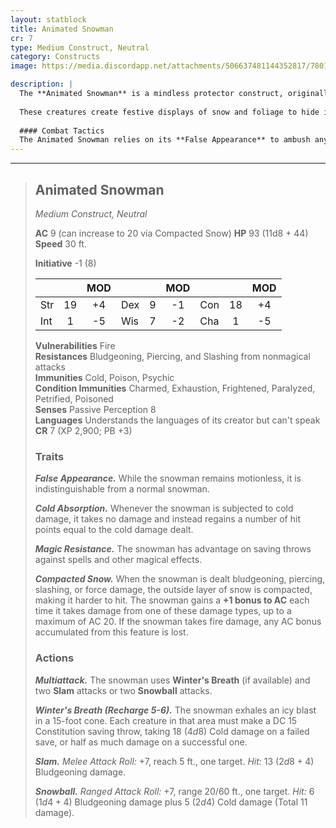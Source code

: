 ```yaml
---
layout: statblock
title: Animated Snowman
cr: 7
type: Medium Construct, Neutral
category: Constructs
image: https://media.discordapp.net/attachments/506637481144352817/780173954979463218/9k.png

description: |
  The **Animated Snowman** is a mindless protector construct, originally built by nomadic gnomes of the High Ice to guard their settlement from marauding monsters. It is a sentinel that never abandons its post, even as the snow around it melts.
  
  These creatures create festive displays of snow and foliage to hide in plain sight (**False Appearance**). If a creature is killed near their display, they hide the body within another snowman and use the spilled blood to add macabre "rosy cheeks" and "festive stripes" to the scene. The snowman is highly resistant to physical damage due to its **Compacted Snow** trait, which increases its armor, but it is highly vulnerable to fire.
  
  #### Combat Tactics
  The Animated Snowman relies on its **False Appearance** to ambush anything that doesn't resemble its gnomish creators. In combat, it uses **Winter's Breath** to deal burst cold damage and follows up with **Slam** attacks to quickly increase its armor class with **Compacted Snow**. It may use ranged **Snowball** attacks to slow targets with cold damage. The snowman is compelled to stay within the area it was charged to protect.
---
```


___
> ## Animated Snowman
> *Medium Construct, Neutral*
> 
> **AC** 9 (can increase to 20 via Compacted Snow) **HP** 93 (11d8 + 44) **Speed** 30 ft.
> 
> **Initiative** -1 (8)
>
> | | | MOD | | | MOD | | | MOD |
> |:--|:-:|:----:|:--|:-:|:----:|:--|:-:|:----:|
> |Str| 19| +4 |Dex| 9| -1 |Con| 18| +4 |
> |Int| 1| -5 |Wis| 7| -2 |Cha| 1| -5 |
>
> **Vulnerabilities** Fire  
> **Resistances** Bludgeoning, Piercing, and Slashing from nonmagical attacks  
> **Immunities** Cold, Poison, Psychic  
> **Condition Immunities** Charmed, Exhaustion, Frightened, Paralyzed, Petrified, Poisoned  
> **Senses** Passive Perception 8  
> **Languages** Understands the languages of its creator but can't speak  
> **CR** 7 (XP 2,900; PB +3)
>
> ### Traits
>
> ***False Appearance.*** While the snowman remains motionless, it is indistinguishable from a normal snowman.
>
> ***Cold Absorption.*** Whenever the snowman is subjected to cold damage, it takes no damage and instead regains a number of hit points equal to the cold damage dealt.
>
> ***Magic Resistance.*** The snowman has advantage on saving throws against spells and other magical effects.
>
> ***Compacted Snow.*** When the snowman is dealt bludgeoning, piercing, slashing, or force damage, the outside layer of snow is compacted, making it harder to hit. The snowman gains a **+1 bonus to AC** each time it takes damage from one of these damage types, up to a maximum of AC 20. If the snowman takes fire damage, any AC bonus accumulated from this feature is lost.
>
> ### Actions
>
> ***Multiattack.*** The snowman uses **Winter's Breath** (if available) and two **Slam** attacks or two **Snowball** attacks.
>
> ***Winter's Breath (Recharge 5-6).*** The snowman exhales an icy blast in a 15-foot cone. Each creature in that area must make a DC 15 Constitution saving throw, taking 18 ($4d8$) Cold damage on a failed save, or half as much damage on a successful one.
>
> ***Slam.*** *Melee Attack Roll:* +7, reach 5 ft., one target. *Hit:* 13 ($2d8 + 4$) Bludgeoning damage.
>
> ***Snowball.*** *Ranged Attack Roll:* +7, range 20/60 ft., one target. *Hit:* 6 ($1d4 + 4$) Bludgeoning damage plus 5 ($2d4$) Cold damage (Total 11 damage).